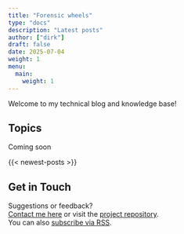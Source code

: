 ```yaml
---
title: "Forensic wheels"
type: "docs"
description: "Latest posts"
author: ["dirk"]
draft: false
date: 2025-07-04
weight: 1
menu:
  main:
    weight: 1
---
```


Welcome to my technical blog and knowledge base!  


## Topics

 Coming soon
<!-- ## Topics

- [🔐 VPN & IPsec](/tags/ipsec/)
- [🧷 WireGuard & Networking](/tags/wireguard/)
- [🖥 OpenBSD Tutorials](/tags/openbsd/) -->

{{< newest-posts >}}

<!--## Featured Articles

- [WireGuard on OpenBSD: A Quick Start Guide](/post/wireguard-openbsd/)
- [Automating Services with `rcctl` on OpenBSD](/post/openbsd-deployment/)
- [Building a Secure IPsec VPN with IKEv2](/post/ipsec-setup/)-->

## Get in Touch

Suggestions or feedback?  
[Contact me here](/posts/about/) or visit the [project repository](https://github.com/PolymathMonkey/weblog).  
You can also [subscribe via RSS](/index.xml).

